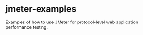 # jmeter-examples
Examples of how to use JMeter for protocol-level web application performance testing.
